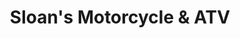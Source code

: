 ---
title: "Sloan's Motorcycle & ATV"
url: /murfreesboro/sloans-motorcycle-und-atv/
shop: Motorrad
---
